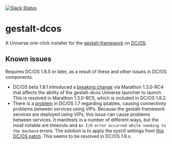 [![Slack Status](https://chat.galacticfog.com/badge.svg)](https://chat.galacticfog.com)

# gestalt-dcos

A Universe one-click installer for the [gestalt-framework](http://www.galacticfog.com) on [DC/OS](https://dcos.io/).

## Known issues

Requires DC/OS 1.8.5 or later, as a result of these and other issues in DC/OS components.

* DC/OS beta 1.8.1 introduced a [breaking change](https://github.com/mesosphere/marathon/pull/4185) via Marathon 1.3.0-RC4 that affects the ability 
  of the gestalt-dcos Universe launcher to launch. This is resolved in Marathon 1.3.0-RC5, which is included in DC/OS 1.8.2.
* There is a [problem](https://groups.google.com/a/dcos.io/forum/#!msg/users/bKv9mucQBi0/H5VUg17nAAAJ) in DC/OS 1.7 regarding iptables, causing connectivity problems between
  services using VIPs. Because the gestalt-framework services are deployed using VIPs, this issue can cause problems between services. It manifests in a number of different ways,
  but the most notable are timeouts and `An I/O error occurred while sending to the backend` errors. The solution is to apply the sysctl settings from [this DC/OS
patch](https://github.com/dcos/dcos/blob/master/packages/minuteman/build#L31-L33). This seems to be resolved in DC/OS 1.8.x.
